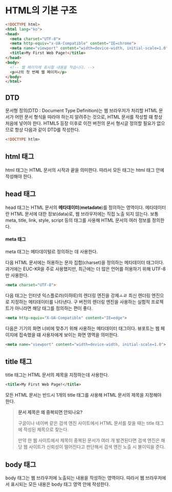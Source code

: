 # HTML의 기본 구조

```html
<!DOCTYPE html>
<html lang="ko">
<head>
  <meta charset="UTF-8">
  <meta http-equiv="x-UA-Compatible" content="IE=chrome">
  <meta name="viewport" content="width=device-width, initial-scale=1.0">
  <title>My First Web Page!</title>
</head>
<body>
  <!-- 웹 페이지에 표시할 내용을 적습니다. -->
  <p>나의 첫 번째 웹 페이지</p>
</body>
</html>
```

## DTD
문서형 정의(DTD : Document Type Definition)는 웹 브라우저가 처리할 HTML 문서가 어떤 문서 형식을 따라야 하는지 알려주는 것으로,
HTML 문서를 작성할 떄 항상 처음에 넣어야 한다.
HTML5 등장 이후로 이전 버전의 문서 형시글 정의할 필요가 없으므로 항상 다음과 같이 DTD를 작성한다.
```html
<!DOCTYPE htlm>
```

## html 태그
html 태그는 HTML 문서의 시작과 끝을 의미한다. 따라서 모든 태그는 html 태그 안에 작성해야 한다.

## head 태그
head 태그는 HTML 문서의 **메타데이터**(**metadate**)를 정의하는 영역이다. 메타데이터란 HTML 문서에 대한 정보(data)로, 웹 브라우저에는
직접 노출 되지 않는다. 보통 meta, title, link, style, script 등의 태그를 사용해 HTML 문서의 여러 정보를 정의한다.

#### meta 태그
meta 태그는 메타데이털르 정의하는 데 사용한다.

다음 HTML 문서에는 허용하는 문자 집합(charset)을 정의하는 메타데이터 태그이다. 과거에는 EUC-KR을 주로 사용했지만, 최근에는 더 많은 언어를 허용하기 위해 UTF-8만 사용한다.
```html
<meta charset="UTF-8">
```

다음 태그는 인터넷 익스플로러(이하IE)의 렌더링 엔진을 강제ㅗㄹ 최신 렌더링 엔진으로 지정하는 메타데이터를 나타낸다.
구 버전의 렌더링 엔진을 사용하는 실험적 프로젝트가 아니라면 해당 태그를 정의하는 편이 좋다.
```html
<meta http-equiv="X-UA-Compatible" content="IE=edge">
```

다음은 기기의 화면 너비에 맞추기 위해 사용하는 메타데이터 태그이다. 뷰포트는 웹 페이지에 접속했을 떄 사용자에게 보이는 화면 영역을 의미한다.
```html
<meta name="viewport" content="width=device-width, initial-scale=1.0">
```
## title 태그
title 태그는 HTML 문서의 제목을 지정하는데 사용한다.
```html
<title>My First Web Page!</title>
```
모든 HTML 문서는 반드시 1개의 title 태그를 사용해 HTML 문서의 제목을 지정해야 한다.
> **문서 제목은 왜 중복되면 안되나요?**
> 
> 구글이나 네이버 같은 검색 엔진 사이트에서 HTML 문서를 찾을 때는 title 태그에 작성된 제목으로 찾는다.
> 
> 만약 한 웹 사이트에서 제목이 중복된 문서가 여러 개 발견된다면 검색 엔진은 해당 웹 사이트가 신뢰성이 떨어진다고 판단해서 검색 엔진 노출 시 불이익을 준다.

## body 태그
body 태그는 웹 브라우저에 노출되는 내용을 작성하는 영역이다. 따라서 웹 브라우저에서 표시되는 모든 내용은 body 태그 영역 안에 작성한다.


